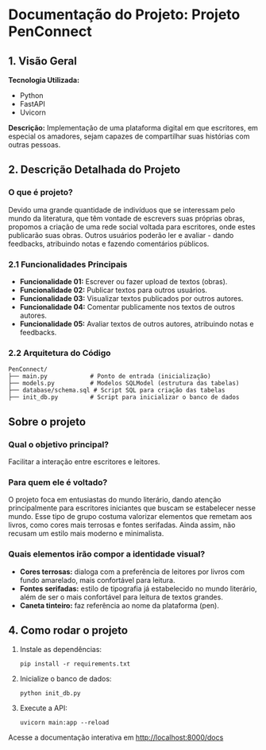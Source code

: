 # Documentação do Projeto: Projeto PenConnect
## 1. Visão Geral
<b>Tecnologia Utilizada:</b>

- Python
- FastAPI
- Uvicorn

<b>Descrição:</b> Implementação de uma plataforma digital em que escritores, em especial os amadores, sejam capazes de compartilhar suas histórias com outras pessoas. <br>

## 2. Descrição Detalhada do Projeto
### O que é projeto?
Devido uma grande quantidade de indivíduos que se interessam pelo mundo da literatura, que têm vontade de escrevers suas próprias obras, propomos a criação de uma rede social voltada para escritores, onde estes publicarão suas obras. Outros usuários poderão ler e avaliar - dando feedbacks, atribuindo notas e fazendo comentários públicos.
### 2.1 Funcionalidades Principais
- <b>Funcionalidade 01:</b> Escrever ou fazer upload de textos (obras).
- <b>Funcionalidade 02:</b> Publicar textos para outros usuários.
- <b>Funcionalidade 03:</b> Visualizar textos publicados por outros autores.
- <b>Funcionalidade 04:</b> Comentar publicamente nos textos de outros autores.
- <b>Funcionalidade 05:</b> Avaliar textos de outros autores, atribuindo notas e feedbacks.
### 2.2 Arquitetura do Código
```
PenConnect/
├── main.py            # Ponto de entrada (inicialização)
├── models.py          # Modelos SQLModel (estrutura das tabelas)
├── database/schema.sql # Script SQL para criação das tabelas
├── init_db.py         # Script para inicializar o banco de dados
```
## Sobre o projeto
### Qual o objetivo principal?
Facilitar a interação entre escritores e leitores.
### Para quem ele é voltado?
O projeto foca em entusiastas do mundo literário, dando atenção principalmente para escritores iniciantes que buscam se estabelecer nesse mundo. Esse tipo de grupo costuma valorizar elementos que remetam aos livros, como cores mais terrosas e fontes serifadas. Ainda assim, não recusam um estilo mais moderno e minimalista.
### Quais elementos irão compor a identidade visual?
- <b>Cores terrosas:</b> dialoga com a preferência de leitores por livros com fundo amarelado, mais confortável para leitura.
- <b>Fontes serifadas:</b> estilo de tipografia já estabelecido no mundo literário, além de ser o mais confortável para leitura de textos grandes.
- <b> Caneta tinteiro:</b> faz referência ao nome da plataforma (pen).

## 4. Como rodar o projeto

1. Instale as dependências:
   ```
   pip install -r requirements.txt
   ```

2. Inicialize o banco de dados:
   ```
   python init_db.py
   ```

3. Execute a API:
   ```
   uvicorn main:app --reload
   ```

Acesse a documentação interativa em [http://localhost:8000/docs](http:localhost:8000/docs)
